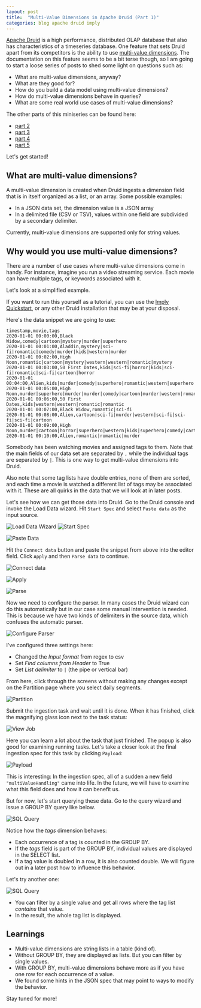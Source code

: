```yaml
---
layout: post
title:  "Multi-Value Dimensions in Apache Druid (Part 1)"
categories: blog apache druid imply
---
```

[Apache Druid](https://druid.apache.org/) is a high performance, distributed OLAP database that also has characteristics of a timeseries database. One feature that sets Druid apart from its competitors is the ability to use [multi-value dimensions](https://druid.apache.org/docs/0.21.1/querying/multi-value-dimensions.html). The documentation on this feature seems to be a bit terse though, so I am going to start a loose series of posts to shed some light on questions such as:

- What are multi-value dimensions, anyway?
- What are they good for?
- How do you build a data model using multi-value dimensions?
- How do multi-value dimensions behave in queries?
- What are some real world use cases of multi-value dimensions?

The other parts of this miniseries can be found here:

- [part 2](/2021/08/29/multivalue-dimensions-in-apache-druid-part-2/)
- [part 3](/2021/09/25/multivalue-dimensions-in-apache-druid-part-3/)
- [part 4](/2021/10/03/multivalue-dimensions-in-apache-druid-part-4/)
- [part 5](/2023/04/23/multivalue-dimensions-in-apache-druid-part-5/)

Let's get started!

## What are multi-value dimensions?

A multi-value dimension is created when Druid ingests a dimension field that is in itself organized as a list, or an array. Some possible examples:

- In a JSON data set, the dimension value is a JSON array
- In a delimited file (CSV or TSV), values within one field are subdivided by a secondary delimiter.

Currently, multi-value dimensions are supported only for string values.

## Why would you use multi-value dimensions?

There are a number of use cases where multi-value dimensions come in handy. For instance, imagine you run a video streaming service. Each movie can have multiple tags, or keywords associated with it.

Let's look at a simplified example.

If you want to run this yourself as a tutorial, you can use the [Imply Quickstart](https://imply.io/videos/tutorial-imply-quickstart), or any other Druid installation that may be at your disposal.

Here's the data snippet we are going to use:
```
timestamp,movie,tags
2020-01-01 00:00:00,Black Widow,comedy|cartoon|mystery|murder|superhero
2020-01-01 00:01:00,Aladdin,mystery|sci-fi|romantic|comedy|murder|kids|western|murder
2020-01-01 00:02:00,High Noon,romantic|cartoon|mystery|western|western|romantic|mystery
2020-01-01 00:03:00,50 First Dates,kids|sci-fi|horror|kids|sci-fi|romantic|sci-fi|cartoon|horror
2020-01-01 00:04:00,Alien,kids|murder|comedy|superhero|romantic|western|superhero|cartoon|kids|murder
2020-01-01 00:05:00,High Noon,murder|superhero|murder|murder|comedy|cartoon|murder|western|romantic
2020-01-01 00:06:00,50 First Dates,kids|western|western|romantic|romantic
2020-01-01 00:07:00,Black Widow,romantic|sci-fi
2020-01-01 00:08:00,Alien,cartoon|sci-fi|murder|western|sci-fi|sci-fi|sci-fi|cartoon
2020-01-01 00:09:00,High Noon,murder|cartoon|horror|superhero|western|kids|superhero|comedy|cartoon
2020-01-01 00:10:00,Alien,romantic|romantic|murder
```
Somebody has been watching movies and assigned tags to them. Note that the main fields of our data set are separated by `,` while the individual tags are separated by `|`. This is one way to get multi-value dimensions into Druid.

Also note that some tag lists have double entries, none of them are sorted, and each time a movie is watched a different list of tags may be associated with it. These are all quirks in the data that we will look at in later posts.

Let's see how we can get those data into Druid. Go to the Druid console and invoke the Load Data wizard. Hit `Start Spec` and select `Paste data` as the input source. 

![Load Data Wizard](/assets/2021-08-07-01-load-data.jpeg)
![Start Spec](/assets/2021-08-07-02-start-spec.jpeg)

![Paste Data](/assets/2021-08-07-03-paste-data.jpeg)

Hit the `Connect data` button and paste the snippet from above into the editor field. Click `Apply` and then `Parse data` to continue.

![Connect data](/assets/2021-08-07-04-connect-data.jpeg)

![Apply](/assets/2021-08-07-05-apply-paste.jpeg)

![Parse](/assets/2021-08-07-06-parse-data.jpeg)

Now we need to configure the parser. In many cases the Druid wizard can do this automatically but in our case some manual intervention is needed. This is because we have two kinds of delimiters in the source data, which confuses the automatic parser.

![Configure Parser](/assets/2021-08-07-07-configure-parser.jpeg)

I've configured three settings here:

- Changed the _Input format_ from regex to csv
- Set _Find columns from Header_ to True
- Set _List delimiter_ to `|` (the pipe or vertical bar)

From here, click through the screens without making any changes except on the Partition page where you select daily segments.

![Partition](/assets/2021-08-07-08-partition.jpeg)

Submit the ingestion task and wait until it is done. When it has finished, click the magnifying glass icon next to the task status:

![View Job](/assets/2021-08-07-09-magnifying-glass.jpeg)

Here you can learn a lot about the task that just finished. The popup is also good for examining running tasks. Let's take a closer look at the final ingestion spec for this task by clicking `Payload`:

![Payload](/assets/2021-08-07-10-payload.jpeg)

This is interesting: In the ingestion spec, all of a sudden a new field `"multiValueHandling"` came into life. In the future, we will have to examine what this field does and how it can benefit us.

But for now, let's start querying these data. Go to the query wizard and issue a GROUP BY query like below.

![SQL Query](/assets/2021-08-07-11-query.jpg)

Notice how the _tags_ dimension behaves:

- Each occurrence of a tag is counted in the GROUP BY.
- If the _tags_ field is part of the GROUP BY, individual values are displayed in the SELECT list.
- If a tag value is doubled in a row, it is also counted double. We will figure out in a later post how to influence this behavior.

Let's try another one:

![SQL Query](/assets/2021-08-07-12-query-where.jpg)

- You can filter by a single value and get all rows where the tag list *contains* that value.
- In the result, the whole tag list is displayed.

## Learnings

- Multi-value dimensions are string lists in a table (kind of).
- Without GROUP BY, they are displayed as lists. But you can filter by single values.
- With GROUP BY, multi-value dimensions behave more as if you have one row for each occurrence of a value.
- We found some hints in the JSON spec that may point to ways to modify the behavior.

Stay tuned for more! 
